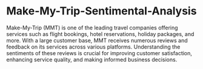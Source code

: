 # Make-My-Trip-Sentimental-Analysis
Make-My-Trip (MMT) is one of the leading travel companies offering services such as flight bookings, hotel reservations, holiday packages, and more. With a large customer base, MMT receives numerous reviews and feedback on its services across various platforms. Understanding the sentiments of these reviews is crucial for improving customer satisfaction, enhancing service quality, and making informed business decisions.
